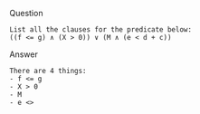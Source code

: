 Question
```
List all the clauses for the predicate below:
((f <= g) ∧ (X > 0)) ∨ (M ∧ (e < d + c))
```

Answer
```
There are 4 things:
- f <= g
- X > 0
- M
- e <>
```